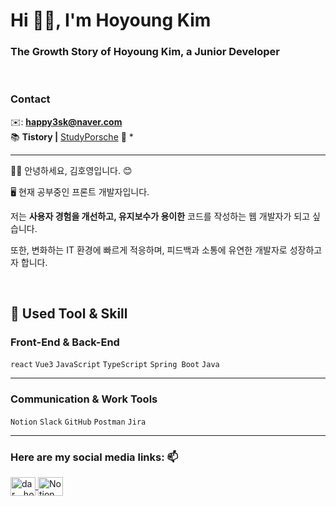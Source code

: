 <h1>Hi 👋🏻, I'm Hoyoung Kim</h1>  
<h3>The Growth Story of Hoyoung Kim, a Junior Developer</h3>
<br>

### Contact

✉️: **happy3sk@naver.com**  
📚 **Tistory |** [StudyPorsche](https://studyporsche.tistory.com/) 🚀  *  
<!-- 📞: **010 - 9330 - 0253** --> 


---

<p>  
   👋🏻 안녕하세요, 김호영입니다. 😊  
</p>

🖥 현재 공부중인 프론트 개발자입니다.  

저는 **사용자 경험을 개선하고, 유지보수가 용이한** 코드를 작성하는 웹 개발자가 되고 싶습니다.  

또한, 변화하는 IT 환경에 빠르게 적응하며, 피드백과 소통에 유연한 개발자로 성장하고자 합니다.

<br>

## 📝 **Used Tool & Skill**  


### **Front-End & Back-End**  
`react` `Vue3` `JavaScript` `TypeScript` `Spring Boot` `Java`

---

### **Communication & Work Tools**  
`Notion` `Slack` `GitHub` `Postman` `Jira`

---

### <h3 align="left">Here are my social media links: 📫</h3>  
<p align="left">  
  <a href="https://instagram.com/dar._.ho" target="blank">  
    <img align="center" src="https://raw.githubusercontent.com/rahuldkjain/github-profile-readme-generator/master/src/images/icons/Social/instagram.svg" alt="dar._.ho" height="30" width="40"/>  
  </a>  
   <a href="https://hushed-course-7d9.notion.site/7fdcded7c29b4c6d85f59371ec5b0a08?pvs=4" target="blank">  
    <img align="center" src="https://cdn.jsdelivr.net/npm/simple-icons@3.0.1/icons/notion.svg" alt="Notion Link" height="30" width="40"/>  
  </a>
</p>

